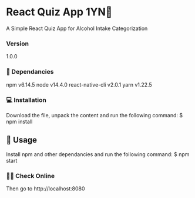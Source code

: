 #  React Quiz App 1YN🍺

A Simple React Quiz App for Alcohol Intake Categorization

### Version
1.0.0

### 🔗 Dependancies
npm v6.14.5
node v14.4.0
react-native-cli v2.0.1
yarn v1.22.5

### 💻 Installation
Download the file, unpack the content and run the following command:
$ npm install


## 📝 Usage
Install npm and other dependancies and run the following command:
$ npm start

### 🏄‍♂️ Check Online
Then go to http://localhost:8080
